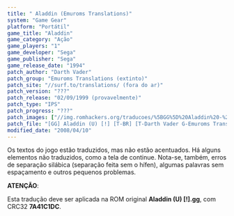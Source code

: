 ```yaml
---
title: " Aladdin (Emuroms Translations)"
system: "Game Gear"
platform: "Portátil"
game_title: "Aladdin"
game_category: "Ação"
game_players: "1"
game_developer: "Sega"
game_publisher: "Sega"
game_release_date: "1994"
patch_author: "Darth Vader"
patch_group: "Emuroms Translations (extinto)"
patch_site: "//surf.to/translations/ (fora do ar)"
patch_version: "???"
patch_release: "02/09/1999 (provavelmente)"
patch_type: "IPS"
patch_progress: "???"
patch_images: ["//img.romhackers.org/traducoes/%5BGG%5D%20Aladdin%20-%20Emuroms%20-%201.png","//img.romhackers.org/traducoes/%5BGG%5D%20Aladdin%20-%20Emuroms%20-%202.png","//img.romhackers.org/traducoes/%5BGG%5D%20Aladdin%20-%20Emuroms%20-%203.png"]
patch_file: "[GG] Aladdin (U) [!] [T-BR] [T-Darth Vader G-Emuroms Translations] [A-1999].zip"
modified_date: "2008/04/10"
---
```

Os textos do jogo estão traduzidos, mas não estão acentuados. Há alguns elementos não traduzidos, como a tela de continue. Nota-se, também, erros de separação silábica (separação feita sem o hífen), algumas palavras sem espaçamento e outros pequenos problemas.

<b>ATENÇÃO</b>:

Esta tradução deve ser aplicada na ROM original <b>Aladdin (U) [!].gg</b>, com CRC32 <b>7A41C1DC</b>.
